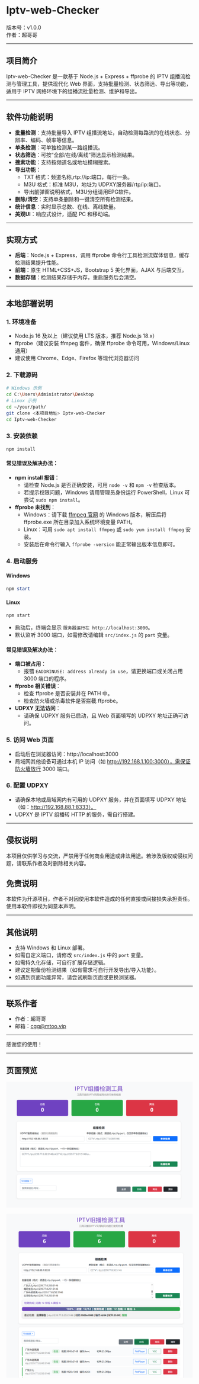 # Iptv-web-Checker

版本号：v1.0.0  
作者：超哥哥

---

## 项目简介

Iptv-web-Checker 是一款基于 Node.js + Express + ffprobe 的 IPTV 组播流检测与管理工具，提供现代化 Web 界面，支持批量检测、状态筛选、导出等功能，适用于 IPTV 网络环境下的组播流批量检测、维护和导出。

---

## 软件功能说明

- **批量检测**：支持批量导入 IPTV 组播流地址，自动检测每路流的在线状态、分辨率、编码、帧率等信息。
- **单条检测**：可单独检测某一路组播流。
- **状态筛选**：可按“全部/在线/离线”筛选显示检测结果。
- **搜索功能**：支持按频道名或地址模糊搜索。
- **导出功能**：
  - TXT 格式：频道名称,rtp://ip:端口，每行一条。
  - M3U 格式：标准 M3U，地址为 UDPXY服务器/rtp/ip:端口。
  - 导出前弹窗说明格式，M3U分组请用EPG软件。
- **删除/清空**：支持单条删除和一键清空所有检测结果。
- **统计信息**：实时显示总数、在线、离线数量。
- **美观UI**：响应式设计，适配 PC 和移动端。

---

## 实现方式

- **后端**：Node.js + Express，调用 ffprobe 命令行工具检测流媒体信息，缓存检测结果提升性能。
- **前端**：原生 HTML+CSS+JS，Bootstrap 5 美化界面，AJAX 与后端交互。
- **数据存储**：检测结果存储于内存，重启服务后会清空。

---

## 本地部署说明

### 1. 环境准备
- Node.js 16 及以上（建议使用 LTS 版本，推荐 Node.js 18.x）
- ffprobe（建议安装 ffmpeg 套件，确保 ffprobe 命令可用，Windows/Linux 通用）
- 建议使用 Chrome、Edge、Firefox 等现代浏览器访问

### 2. 下载源码

```bash
# Windows 示例
cd C:\Users\Administrator\Desktop
# Linux 示例
cd ~/your/path/
git clone <本项目地址> Iptv-web-Checker
cd Iptv-web-Checker
```

### 3. 安装依赖

```bash
npm install
```

#### 常见错误及解决办法：
- **npm install 报错**：
  - 请检查 Node.js 是否正确安装，可用 `node -v` 和 `npm -v` 检查版本。
  - 若提示权限问题，Windows 请用管理员身份运行 PowerShell，Linux 可尝试 `sudo npm install`。
- **ffprobe 未找到**：
  - Windows：请下载 [ffmpeg 官网](https://ffmpeg.org/download.html) 的 Windows 版本，解压后将 ffprobe.exe 所在目录加入系统环境变量 PATH。
  - Linux：可用 `sudo apt install ffmpeg` 或 `sudo yum install ffmpeg` 安装。
  - 安装后在命令行输入 `ffprobe -version` 能正常输出版本信息即可。

### 4. 启动服务

#### Windows
```powershell
npm start
```

#### Linux
```bash
npm start
```

- 启动后，终端会显示 `服务器运行在 http://localhost:3000`。
- 默认监听 3000 端口，如需修改请编辑 `src/index.js` 的 `port` 变量。

#### 常见错误及解决办法：
- **端口被占用**：
  - 报错 `EADDRINUSE: address already in use`，请更换端口或关闭占用 3000 端口的程序。
- **ffprobe 相关错误**：
  - 检查 ffprobe 是否安装并在 PATH 中。
  - 检查防火墙或杀毒软件是否拦截 ffprobe。
- **UDPXY 无法访问**：
  - 请确保 UDPXY 服务已启动，且 Web 页面填写的 UDPXY 地址正确可访问。

### 5. 访问 Web 页面
- 启动后在浏览器访问：http://localhost:3000
- 局域网其他设备可通过本机 IP 访问（如 http://192.168.1.100:3000），需保证防火墙放行 3000 端口。

### 6. 配置 UDPXY
- 请确保本地或局域网内有可用的 UDPXY 服务，并在页面填写 UDPXY 地址（如：http://192.168.88.1:8333）。
- UDPXY 是 IPTV 组播转 HTTP 的服务，需自行搭建。

---

## 侵权说明
本项目仅供学习与交流，严禁用于任何商业用途或非法用途。若涉及版权或侵权问题，请联系作者及时删除相关内容。

## 免责说明
本软件为开源项目，作者不对因使用本软件造成的任何直接或间接损失承担责任。使用本软件即视为同意本声明。

---

## 其他说明
- 支持 Windows 和 Linux 部署。
- 如需自定义端口，请修改 `src/index.js` 中的 `port` 变量。
- 如需持久化存储，可自行扩展存储逻辑。
- 建议定期备份检测结果（如有需求可自行开发导出/导入功能）。
- 如遇到页面功能异常，请尝试刷新页面或更换浏览器。

---

## 联系作者
- 作者：超哥哥
- 邮箱：cgg@mtoo.vip

---

感谢您的使用！

---

## 页面预览

![Iptv-web-Checker 检测空数据界面](./public/preview-empty.png)

![Iptv-web-Checker 界面截图](./public/preview.png)
